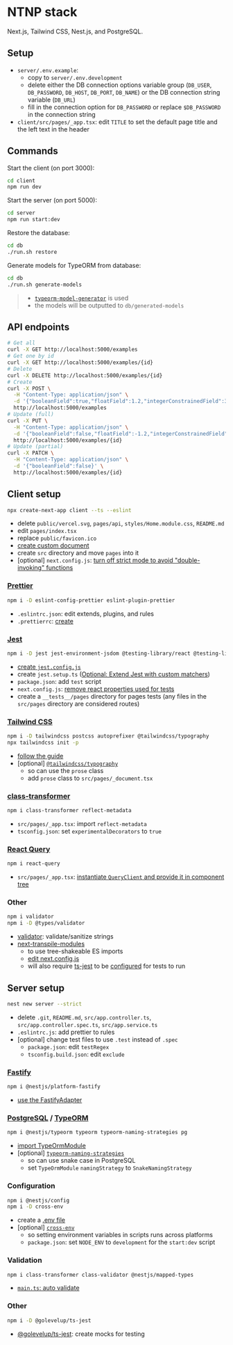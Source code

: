 # NTNP stack

Next.js, Tailwind CSS, Nest.js, and PostgreSQL.

## Setup

- `server/.env.example`:
  - copy to `server/.env.development`
  - delete either the DB connection options variable group (`DB_USER`, `DB_PASSWORD`, `DB_HOST`, `DB_PORT`, `DB_NAME`) or the DB connection string variable (`DB_URL`)
  - fill in the connection option for `DB_PASSWORD` or replace `$DB_PASSWORD` in the connection string
- `client/src/pages/_app.tsx`: edit `TITLE` to set the default page title and the left text in the header

## Commands

Start the client (on port 3000):

```bash
cd client
npm run dev
```

Start the server (on port 5000):

```bash
cd server
npm run start:dev
```

Restore the database:

```bash
cd db
./run.sh restore
```

Generate models for TypeORM from database:

```bash
cd db
./run.sh generate-models
```

> - [`typeorm-model-generator`](https://www.npmjs.com/package/typeorm-model-generator) is used
> - the models will be outputted to `db/generated-models`

## API endpoints

```bash
# Get all
curl -X GET http://localhost:5000/examples
# Get one by id
curl -X GET http://localhost:5000/examples/{id}
# Delete
curl -X DELETE http://localhost:5000/examples/{id}
# Create
curl -X POST \
  -H "Content-Type: application/json" \
  -d '{"booleanField":true,"floatField":1.2,"integerConstrainedField":345,"numericField":6.7,"textNullableField":null,"timestamptzField":"2022-11-26T07:12:03.103Z","varcharConstrainedField":"abc"}' \
  http://localhost:5000/examples
# Update (full)
curl -X PUT \
  -H "Content-Type: application/json" \
  -d '{"booleanField":false,"floatField":-1.2,"integerConstrainedField":999,"numericField":-3.4E+2,"textNullableField":"\"\\\/","timestamptzField":"2022-11-26T07:12:03.103Z","varcharConstrainedField":"abcdef"}' \
  http://localhost:5000/examples/{id}
# Update (partial)
curl -X PATCH \
  -H "Content-Type: application/json" \
  -d '{"booleanField":false}' \
  http://localhost:5000/examples/{id}
```

## Client setup

```bash
npx create-next-app client --ts --eslint
```

- delete `public/vercel.svg`, `pages/api`, `styles/Home.module.css`, `README.md`
- edit `pages/index.tsx`
- replace `public/favicon.ico`
- [create custom document](https://nextjs.org/docs/advanced-features/custom-document)
- create `src` directory and move `pages` into it
- [optional] `next.config.js`: [turn off strict mode to avoid "double-invoking" functions](
https://reactjs.org/docs/strict-mode.html#detecting-unexpected-side-effects)

### [Prettier](https://prettier.io/)

```bash
npm i -D eslint-config-prettier eslint-plugin-prettier
```

- `.eslintrc.json`: edit extends, plugins, and rules
- `.prettierrc`: [create](https://prettier.io/docs/en/configuration.html)

### [Jest](https://jestjs.io/)

```bash
npm i -D jest jest-environment-jsdom @testing-library/react @testing-library/jest-dom
```

- [create `jest.config.js`](https://nextjs.org/docs/testing#setting-up-jest-with-the-rust-compiler)
- create `jest.setup.ts` ([Optional: Extend Jest with custom matchers](https://nextjs.org/docs/testing#setting-up-jest-with-babel))
- `package.json`: add `test` script
- `next.config.js`: [remove react properties used for tests](https://nextjs.org/docs/advanced-features/compiler#remove-react-properties)
- create a `__tests__/pages` directory for pages tests (any files in the `src/pages` directory are considered routes)

### [Tailwind CSS](https://tailwindcss.com/)

```bash
npm i -D tailwindcss postcss autoprefixer @tailwindcss/typography
npx tailwindcss init -p
```

- [follow the guide](https://tailwindcss.com/docs/guides/nextjs)
- [optional] [`@tailwindcss/typography`](https://www.npmjs.com/package/@tailwindcss/typography)
  - so can use the `prose` class
  - add `prose` class to `src/pages/_document.tsx`

### [class-transformer](https://www.npmjs.com/package/class-transformer)

```bash
npm i class-transformer reflect-metadata
```

- `src/pages/_app.tsx`: import `reflect-metadata`
- `tsconfig.json`: set `experimentalDecorators` to `true`

### [React Query](https://www.npmjs.com/package/react-query)

```bash
npm i react-query
```

- `src/pages/_app.tsx`: [instantiate `QueryClient` and provide it in component tree](https://tanstack.com/query/v4/docs/overview#enough-talk-show-me-some-code-already)

### Other

```bash
npm i validator
npm i -D @types/validator
```

- [validator](https://www.npmjs.com/package/validator): validate/sanitize strings
- [next-transpile-modules](https://www.npmjs.com/package/next-transpile-modules)
  - to use tree-shakeable ES imports
  - [edit next.config.js](https://github.com/martpie/next-transpile-modules#examples)
  - will also require [ts-jest](https://www.npmjs.com/package/ts-jest) to be [configured](https://stackoverflow.com/a/61785012/4545255) for tests to run

## Server setup

```bash
nest new server --strict
```

- delete `.git`, `README.md`, `src/app.controller.ts`, `src/app.controller.spec.ts`, `src/app.service.ts`
- `.eslintrc.js`: add prettier to rules
- [optional] change test files to use `.test` instead of `.spec`
  - `package.json`: edit `testRegex`
  - `tsconfig.build.json`: edit `exclude`

### [Fastify](https://www.fastify.io/)

```bash
npm i @nestjs/platform-fastify
```

- [use the FastifyAdapter](https://docs.nestjs.com/techniques/performance#adapter)

### [PostgreSQL](https://www.postgresql.org/) / [TypeORM](https://typeorm.io/)

```bash
npm i @nestjs/typeorm typeorm typeorm-naming-strategies pg
```

- [import TypeOrmModule](https://docs.nestjs.com/techniques/database)
- [optional] [`typeorm-naming-strategies`](https://www.npmjs.com/package/typeorm-naming-strategies)
  - so can use snake case in PostgreSQL
  - set `TypeOrmModule` `namingStrategy` to `SnakeNamingStrategy`

### Configuration

```bash
npm i @nestjs/config
npm i -D cross-env
```

- create a [.env file](https://docs.nestjs.com/techniques/configuration#getting-started)
- [optional] [`cross-env`](https://www.npmjs.com/package/cross-env)
  - so setting environment variables in scripts runs across platforms
  - `package.json`: set `NODE_ENV` to `development` for the `start:dev` script

### Validation

```bash
npm i class-transformer class-validator @nestjs/mapped-types
```

- [`main.ts`: auto validate](https://docs.nestjs.com/techniques/validation#auto-validation)

### Other

```bash
npm i -D @golevelup/ts-jest
```

- [@golevelup/ts-jest](https://www.npmjs.com/package/@golevelup/ts-jest): create mocks for testing
